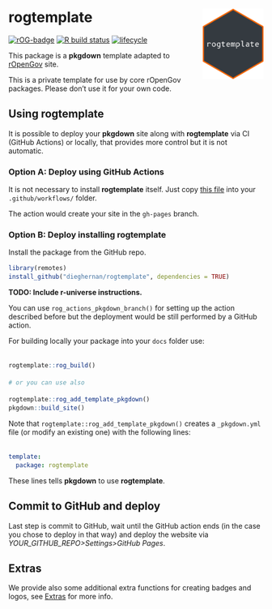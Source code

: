 
<!-- README.md is generated from README.Rmd. Please edit that file -->

# rogtemplate <a href='https://ropengov.github.io/rogtemplate/'><img src='man/figures/logo.png' align="right" height="139" /></a>

<!-- badges: start -->

[![rOG-badge](https://ropengov.github.io/rogtemplate//reference/figures/ropengov-badge.svg)](http://ropengov.org/)
[![R build
status](https://github.com/ropengov/rogtemplate/workflows/R-CMD-check/badge.svg)](https://github.com/rOpenGov/rogtemplate/actions)
[![lifecycle](https://lifecycle.r-lib.org/articles/figures/lifecycle-experimental.svg)](https://lifecycle.r-lib.org/articles/stages.html#experimental)
<!-- badges: end -->

This package is a **pkgdown** template adapted to
[rOpenGov](http://ropengov.org/) site.

This is a private template for use by core rOpenGov packages. Please
don’t use it for your own code.

## Using rogtemplate

It is possible to deploy your **pkgdown** site along with
**rogtemplate** via CI (GitHub Actions) or locally, that provides more
control but it is not automatic.

### Option A: Deploy using GitHub Actions

It is not necessary to install **rogtemplate** itself. Just copy [this
file](https://github.com/rOpenGov/rogtemplate/blob/main/inst/yaml/rogtemplate-gh-pages.yaml)
into your `.github/workflows/` folder.

The action would create your site in the `gh-pages` branch.

### Option B: Deploy installing rogtemplate

Install the package from the GitHub repo.

``` r
library(remotes)
install_github("dieghernan/rogtemplate", dependencies = TRUE)
```

**TODO: Include r-universe instructions.**

You can use `rog_actions_pkgdown_branch()` for setting up the action
described before but the deployment would be still performed by a GitHub
action.

For building locally your package into your `docs` folder use:

``` r

rogtemplate::rog_build()

# or you can use also

rogtemplate::rog_add_template_pkgdown()
pkgdown::build_site()
```

Note that `rogtemplate::rog_add_template_pkgdown()` creates a
`_pkgdown.yml` file (or modify an existing one) with the following
lines:

``` yaml

template:
  package: rogtemplate
```

These lines tells **pkgdown** to use **rogtemplate**.

## Commit to GitHub and deploy

Last step is commit to GitHub, wait until the GitHub action ends (in the
case you chose to deploy in that way) and deploy the website via
*YOUR\_GITHUB\_REPO\>Settings\>GitHub Pages*.

## Extras

We provide also some additional extra functions for creating badges and
logos, see
[Extras](https://ropengov.github.io/rogtemplate/reference/index.html)
for more info.
